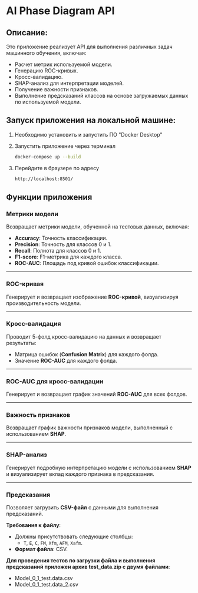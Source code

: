 # AI Phase Diagram API

## Описание:
Это приложение реализует API для выполнения различных задач машинного обучения, включая:
- Расчет метрик используемой модели.
- Генерацию ROC-кривых.
- Кросс-валидацию.
- SHAP-анализ для интерпретации моделей.
- Получение важности признаков.
- Выполнение предсказаний классов на основе загружаемых данных по используемой модели.

## Запуск приложения на локальной машине:

1. Необходимо установить и запустить ПО "Docker Desktop"

2. Запустить приложение через терминал
   ```bash
   docker-compose up --build
   ```
   
3. Перейдите в браузере по адресу
   ```bash
   http://localhost:8501/
   ```

## Функции приложения

### **Метрики модели**
Возвращает метрики модели, обученной на тестовых данных, включая:

- **Accuracy**: Точность классификации.
- **Precision**: Точность для классов 0 и 1.
- **Recall**: Полнота для классов 0 и 1.
- **F1-score**: F1-метрика для каждого класса.
- **ROC-AUC**: Площадь под кривой ошибок классификации.

---

### **ROC-кривая**
Генерирует и возвращает изображение **ROC-кривой**, визуализируя производительность модели.

---

### **Кросс-валидация**
Проводит 5-фолд кросс-валидацию на данных и возвращает результаты:

- Матрица ошибок (**Confusion Matrix**) для каждого фолда.
- Значение **ROC-AUC** для каждого фолда.

---

### **ROC-AUC для кросс-валидации**
Генерирует и возвращает график значений **ROC-AUC** для всех фолдов.

---

### **Важность признаков**
Возвращает график важности признаков модели, выполненный с использованием **SHAP**.

---

### **SHAP-анализ**
Генерирует подробную интерпретацию модели с использованием **SHAP** и визуализирует вклад каждого признака в предсказания.

---

### **Предсказания**
Позволяет загрузить **CSV-файл** с данными для выполнения предсказаний.

**Требования к файлу**:
- Должны присутствовать следующие столбцы:
  - `T`, `E`, `C`, `FM`, `Xfm`, `AFM`, `Xafm`.
- **Формат файла**: CSV.

**Для проведения тестов по загрузки файла и выполнения предсказаний приложен архив test_data.zip с двумя файлами**:
- Model_0_1_test.data.csv
- Model_0_1_test.data_2.csv
